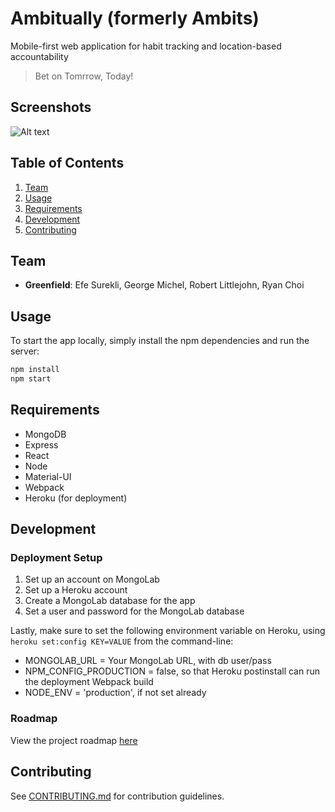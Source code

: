 # Ambitually (formerly Ambits)
Mobile-first web application for habit tracking and location-based accountability

> Bet on Tomrrow, Today!
## Screenshots
![Alt text](https://cloud.githubusercontent.com/assets/22466498/25923951/0a304df6-3595-11e7-853e-3adf4598fbb5.png "Ambits in Action")

## Table of Contents

1. [Team](#Team)
1. [Usage](#Usage)
1. [Requirements](#Requirements)
1. [Development](#Development)
1. [Contributing](#contributing)

## Team
  - __Greenfield__: Efe Surekli, George Michel, Robert Littlejohn, Ryan Choi

## Usage

To start the app locally, simply install the  npm dependencies and run the server:

```sh
npm install
npm start
```
## Requirements
- MongoDB
- Express
- React
- Node
- Material-UI
- Webpack
- Heroku (for deployment)

## Development

### Deployment Setup
1. Set up an account on MongoLab
2. Set up a Heroku account
3. Create a MongoLab database for the app
4. Set a user and password for the MongoLab database

Lastly, make sure to set the following environment variable on Heroku, using `heroku set:config KEY=VALUE` from the command-line:

- MONGOLAB_URL = Your MongoLab URL, with db user/pass
- NPM_CONFIG_PRODUCTION = false, so that Heroku postinstall can run the deployment Webpack build
- NODE_ENV = 'production', if not set already


### Roadmap

View the project roadmap [here](https://github.com/CellularAnathema/ambits)


## Contributing

See [CONTRIBUTING.md](CONTRIBUTING.md) for contribution guidelines.
